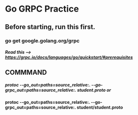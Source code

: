 ﻿# Go GRPC Practice

## Before starting, run this first.
### go get google.golang.org/grpc
##### Read this --> https://grpc.io/docs/languages/go/quickstart/#prerequisites

## COMMMAND
##### protoc --go_out=paths=source_relative:. --go-grpc_out=paths=source_relative:. student.proto or
#### protoc --go_out=paths=source_relative:. --go-grpc_out=paths=source_relative:. student/student.proto
